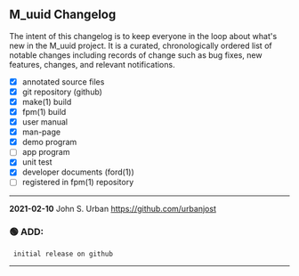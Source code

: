 ## M_uuid Changelog

The intent of this changelog is to keep everyone in the loop about
what's new in the M_uuid  project. It is a curated, chronologically ordered
list of notable changes including records of change such as bug fixes,
new features, changes, and relevant notifications.

   - [x] annotated source files
   - [x] git repository (github)
   - [x] make(1) build
   - [x] fpm(1) build
   - [x] user manual
   - [x] man-page
   - [x] demo program
   - [ ] app program
   - [x] unit test
   - [x] developer documents (ford(1))
   - [ ] registered in fpm(1) repository

---
**2021-02-10**  John S. Urban  <https://github.com/urbanjost>

### :green_circle: ADD:
     initial release on github
---

<!--
### :orange_circle: DIFF:
       + renamed ADVICE(3f) to ALERT(3f)
### :green_circle: ADD:
       + advice(3f) was added to provide a standardized message format simply.
### :red_circle: FIX:
       + </bo> did not work on several terminal types, changed it to a more
         universally accepted value.
-->
